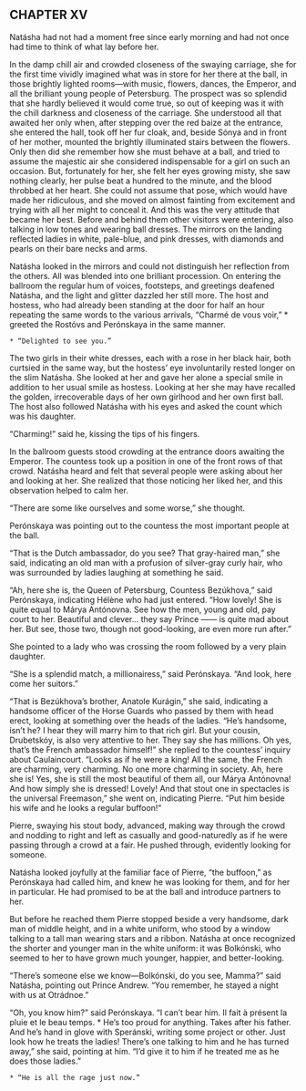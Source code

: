 ## CHAPTER XV

Natásha had not had a moment free since early morning and had not once
had time to think of what lay before her.

In the damp chill air and crowded closeness of the swaying carriage, she
for the first time vividly imagined what was in store for her there at
the ball, in those brightly lighted rooms—with music, flowers, dances,
the Emperor, and all the brilliant young people of Petersburg. The
prospect was so splendid that she hardly believed it would come true,
so out of keeping was it with the chill darkness and closeness of the
carriage. She understood all that awaited her only when, after stepping
over the red baize at the entrance, she entered the hall, took off her
fur cloak, and, beside Sónya and in front of her mother, mounted the
brightly illuminated stairs between the flowers. Only then did she
remember how she must behave at a ball, and tried to assume the majestic
air she considered indispensable for a girl on such an occasion. But,
fortunately for her, she felt her eyes growing misty, she saw nothing
clearly, her pulse beat a hundred to the minute, and the blood throbbed
at her heart. She could not assume that pose, which would have made her
ridiculous, and she moved on almost fainting from excitement and trying
with all her might to conceal it. And this was the very attitude that
became her best. Before and behind them other visitors were entering,
also talking in low tones and wearing ball dresses. The mirrors on the
landing reflected ladies in white, pale-blue, and pink dresses, with
diamonds and pearls on their bare necks and arms.

Natásha looked in the mirrors and could not distinguish her reflection
from the others. All was blended into one brilliant procession.
On entering the ballroom the regular hum of voices, footsteps, and
greetings deafened Natásha, and the light and glitter dazzled her still
more. The host and hostess, who had already been standing at the door
for half an hour repeating the same words to the various arrivals,
“Charmé de vous voir,” * greeted the Rostóvs and Perónskaya in
the same manner.

    * “Delighted to see you.”


The two girls in their white dresses, each with a rose in her
black hair, both curtsied in the same way, but the hostess’ eye
involuntarily rested longer on the slim Natásha. She looked at her
and gave her alone a special smile in addition to her usual smile as
hostess. Looking at her she may have recalled the golden, irrecoverable
days of her own girlhood and her own first ball. The host also followed
Natásha with his eyes and asked the count which was his daughter.

“Charming!” said he, kissing the tips of his fingers.

In the ballroom guests stood crowding at the entrance doors awaiting
the Emperor. The countess took up a position in one of the front rows
of that crowd. Natásha heard and felt that several people were asking
about her and looking at her. She realized that those noticing her liked
her, and this observation helped to calm her.

“There are some like ourselves and some worse,” she thought.

Perónskaya was pointing out to the countess the most important people
at the ball.

“That is the Dutch ambassador, do you see? That gray-haired man,”
she said, indicating an old man with a profusion of silver-gray curly
hair, who was surrounded by ladies laughing at something he said.

“Ah, here she is, the Queen of Petersburg, Countess Bezúkhova,”
said Perónskaya, indicating Hélène who had just entered. “How
lovely! She is quite equal to Márya Antónovna. See how the men, young
and old, pay court to her. Beautiful and clever... they say Prince
—— is quite mad about her. But see, those two, though not
good-looking, are even more run after.”

She pointed to a lady who was crossing the room followed by a very plain
daughter.

“She is a splendid match, a millionairess,” said Perónskaya. “And
look, here come her suitors.”

“That is Bezúkhova’s brother, Anatole Kurágin,” she said,
indicating a handsome officer of the Horse Guards who passed by them
with head erect, looking at something over the heads of the ladies.
“He’s handsome, isn’t he? I hear they will marry him to that rich
girl. But your cousin, Drubetskóy, is also very attentive to her. They
say she has millions. Oh yes, that’s the French ambassador himself!”
she replied to the countess’ inquiry about Caulaincourt. “Looks as
if he were a king! All the same, the French are charming, very charming.
No one more charming in society. Ah, here she is! Yes, she is still the
most beautiful of them all, our Márya Antónovna! And how simply she
is dressed! Lovely! And that stout one in spectacles is the universal
Freemason,” she went on, indicating Pierre. “Put him beside his wife
and he looks a regular buffoon!”

Pierre, swaying his stout body, advanced, making way through the crowd
and nodding to right and left as casually and good-naturedly as if he
were passing through a crowd at a fair. He pushed through, evidently
looking for someone.

Natásha looked joyfully at the familiar face of Pierre, “the
buffoon,” as Perónskaya had called him, and knew he was looking for
them, and for her in particular. He had promised to be at the ball and
introduce partners to her.

But before he reached them Pierre stopped beside a very handsome, dark
man of middle height, and in a white uniform, who stood by a window
talking to a tall man wearing stars and a ribbon. Natásha at once
recognized the shorter and younger man in the white uniform: it was
Bolkónski, who seemed to her to have grown much younger, happier, and
better-looking.

“There’s someone else we know—Bolkónski, do you see, Mamma?”
said Natásha, pointing out Prince Andrew. “You remember, he stayed a
night with us at Otrádnoe.”

“Oh, you know him?” said Perónskaya. “I can’t bear him. Il fait
à présent la pluie et le beau temps. * He’s too proud for anything.
Takes after his father. And he’s hand in glove with Speránski,
writing some project or other. Just look how he treats the ladies!
There’s one talking to him and he has turned away,” she said,
pointing at him. “I’d give it to him if he treated me as he does
those ladies.”

    * “He is all the rage just now.”






